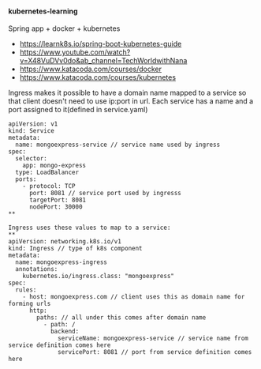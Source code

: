 #### kubernetes-learning

Spring app + docker + kubernetes


- https://learnk8s.io/spring-boot-kubernetes-guide
- https://www.youtube.com/watch?v=X48VuDVv0do&ab_channel=TechWorldwithNana
- https://www.katacoda.com/courses/docker
- https://www.katacoda.com/courses/kubernetes

Ingress makes it possible to have a domain name mapped to a service so that client doesn't need to use ip:port in url.
Each service has a name and a port assigned to it(defined in service.yaml)

```
apiVersion: v1
kind: Service
metadata:
  name: mongoexpress-service // service name used by ingress
spec:
  selector:
    app: mongo-express
  type: LoadBalancer
  ports:
    - protocol: TCP
      port: 8081 // service port used by ingresss
      targetPort: 8081
      nodePort: 30000
**

Ingress uses these values to map to a service:
**
apiVersion: networking.k8s.io/v1
kind: Ingress // type of k8s component
metadata:
  name: mongoexpress-ingress
  annotations:
    kubernetes.io/ingress.class: "mongoexpress"
spec:
  rules:
    - host: mongoexpress.com // client uses this as domain name for forming urls
      http:
        paths: // all under this comes after domain name
          - path: /
            backend:
              serviceName: mongoexpress-service // service name from service definition comes here
              servicePort: 8081 // port from service definition comes here
```
